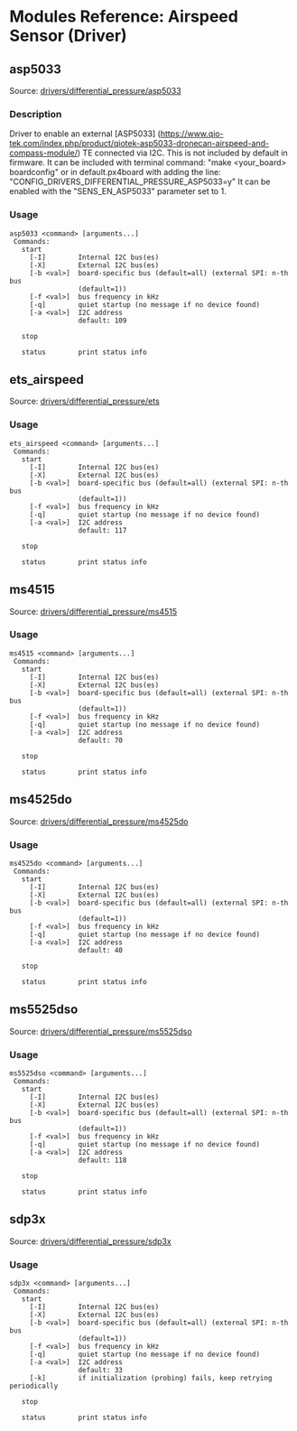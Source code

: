# Modules Reference: Airspeed Sensor (Driver)
## asp5033
Source: [drivers/differential_pressure/asp5033](https://github.com/PX4/PX4-Autopilot/tree/release/1.15/src/drivers/differential_pressure/asp5033)


### Description
Driver to enable an external \[ASP5033\] (https://www.qio-tek.com/index.php/product/qiotek-asp5033-dronecan-airspeed-and-compass-module/) TE connected via I2C. This is not included by default in firmware. It can be included with terminal command: "make <your_board> boardconfig" or in default.px4board with adding the line: "CONFIG_DRIVERS_DIFFERENTIAL_PRESSURE_ASP5033=y" It can be enabled with the "SENS_EN_ASP5033" parameter set to 1.

<a id="asp5033_usage"></a>

### Usage
```
asp5033 <command> [arguments...]
 Commands:
   start
     [-I]        Internal I2C bus(es)
     [-X]        External I2C bus(es)
     [-b <val>]  board-specific bus (default=all) (external SPI: n-th bus
                 (default=1))
     [-f <val>]  bus frequency in kHz
     [-q]        quiet startup (no message if no device found)
     [-a <val>]  I2C address
                 default: 109

   stop

   status        print status info
```
## ets_airspeed
Source: [drivers/differential_pressure/ets](https://github.com/PX4/PX4-Autopilot/tree/release/1.15/src/drivers/differential_pressure/ets)

<a id="ets_airspeed_usage"></a>

### Usage
```
ets_airspeed <command> [arguments...]
 Commands:
   start
     [-I]        Internal I2C bus(es)
     [-X]        External I2C bus(es)
     [-b <val>]  board-specific bus (default=all) (external SPI: n-th bus
                 (default=1))
     [-f <val>]  bus frequency in kHz
     [-q]        quiet startup (no message if no device found)
     [-a <val>]  I2C address
                 default: 117

   stop

   status        print status info
```
## ms4515
Source: [drivers/differential_pressure/ms4515](https://github.com/PX4/PX4-Autopilot/tree/release/1.15/src/drivers/differential_pressure/ms4515)

<a id="ms4515_usage"></a>

### Usage
```
ms4515 <command> [arguments...]
 Commands:
   start
     [-I]        Internal I2C bus(es)
     [-X]        External I2C bus(es)
     [-b <val>]  board-specific bus (default=all) (external SPI: n-th bus
                 (default=1))
     [-f <val>]  bus frequency in kHz
     [-q]        quiet startup (no message if no device found)
     [-a <val>]  I2C address
                 default: 70

   stop

   status        print status info
```
## ms4525do
Source: [drivers/differential_pressure/ms4525do](https://github.com/PX4/PX4-Autopilot/tree/release/1.15/src/drivers/differential_pressure/ms4525do)

<a id="ms4525do_usage"></a>

### Usage
```
ms4525do <command> [arguments...]
 Commands:
   start
     [-I]        Internal I2C bus(es)
     [-X]        External I2C bus(es)
     [-b <val>]  board-specific bus (default=all) (external SPI: n-th bus
                 (default=1))
     [-f <val>]  bus frequency in kHz
     [-q]        quiet startup (no message if no device found)
     [-a <val>]  I2C address
                 default: 40

   stop

   status        print status info
```
## ms5525dso
Source: [drivers/differential_pressure/ms5525dso](https://github.com/PX4/PX4-Autopilot/tree/release/1.15/src/drivers/differential_pressure/ms5525dso)

<a id="ms5525dso_usage"></a>

### Usage
```
ms5525dso <command> [arguments...]
 Commands:
   start
     [-I]        Internal I2C bus(es)
     [-X]        External I2C bus(es)
     [-b <val>]  board-specific bus (default=all) (external SPI: n-th bus
                 (default=1))
     [-f <val>]  bus frequency in kHz
     [-q]        quiet startup (no message if no device found)
     [-a <val>]  I2C address
                 default: 118

   stop

   status        print status info
```
## sdp3x
Source: [drivers/differential_pressure/sdp3x](https://github.com/PX4/PX4-Autopilot/tree/release/1.15/src/drivers/differential_pressure/sdp3x)

<a id="sdp3x_usage"></a>

### Usage
```
sdp3x <command> [arguments...]
 Commands:
   start
     [-I]        Internal I2C bus(es)
     [-X]        External I2C bus(es)
     [-b <val>]  board-specific bus (default=all) (external SPI: n-th bus
                 (default=1))
     [-f <val>]  bus frequency in kHz
     [-q]        quiet startup (no message if no device found)
     [-a <val>]  I2C address
                 default: 33
     [-k]        if initialization (probing) fails, keep retrying periodically

   stop

   status        print status info
```
